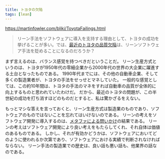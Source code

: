 ```yaml
---
title: トヨタの欠陥
tags: [lean]
---
```


https://martinfowler.com/bliki/ToyotaFailings.html





> リーン手法をソフトウェアに導入を支持する理由として、トヨタの成功を挙げることが多い。では、[最近のトヨタの品質欠陥](http://www.guardian.co.uk/business/toyota)は、リーンソフトウェア手法を貶めることになるのだろうか？



まず言えるのは、バランス感覚を持つべきだということだ。
リーン生産方式というのは、トヨタが1950年代の零細企業から2000年代の世界の大企業に躍進する土台となったものである。
1990年代までには、その他の自動車企業、そして多くの製造業者が、トヨタの手法をせっせとマネしていた。
一般的な感覚としては、この約10年間は、トヨタの手法のマネをすれば自動車の品質が全体的に向上するものと思われていたわけだ。
だから、最近のトヨタの問題が、この半世紀の成功を打ち消すほどのものだとすると、私は驚かざるをえない。



もっとマシな答えを言っておくと、リーン生産方式は製造業のものであり、ソフトウェアのものではないことを忘れてはいけないのである。
リーンの考えをソフトウェア開発に導入するのは、[メタファによる問いかけ](/MetaphoricQuestioning)の結果である。
リーンの考えはソフトウェア開発により良い考えをもたらしてくれ、それ自体は価値のあるものである。
しかし、それが有効かどうかは、ソフトウェアにおいてどのように使われるか次第であり、ソフトウェアにおける実績で判断されなければならない。
リーン手法の製造業での歴史は、良い話も悪い話も、他業界の話なのである。
